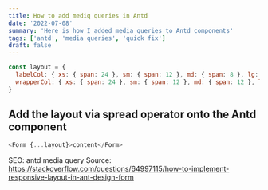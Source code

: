 ```yaml
---
title: How to add mediq queries in Antd
date: '2022-07-08'
summary: 'Here is how I added media queries to Antd components'
tags: ['antd', 'media queries', 'quick fix']
draft: false
---
```


```js
const layout = {
  labelCol: { xs: { span: 24 }, sm: { span: 12 }, md: { span: 8 }, lg: { span: 8 } },
  wrapperCol: { xs: { span: 24 }, sm: { span: 12 }, md: { span: 12 }, lg: { span: 12 } },
}
```

## Add the layout via spread operator onto the Antd component

```js
<Form {...layout}>content</Form>
```

SEO: antd media query
Source: https://stackoverflow.com/questions/64997115/how-to-implement-responsive-layout-in-ant-design-form
